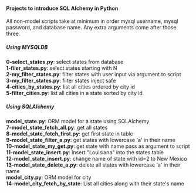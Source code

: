 #### Projects to introduce SQL Alchemy in Python

All non-model scripts take at minimum in order mysql username, mysql password, and database name. Any extra arguments come after those three.  

##### Using MYSQLDB
**0-select_states.py**: select states from database  
**1-filer_states.py**: select states starting with N  
**2-my_filter_states.py**: filter states with user input via argument to script  
**3-my_filter_states.py**: filter states inject safe  
**4-cities_by_states.py**: list all cities ordered by city id  
**5-filter_cities.py**: list all cities in a state sorted by city id  

##### Using SQLAlchemy
**model_state.py**: ORM model for a state using SQLAlchemy  
**7-model_state_fetch_all.py**: get all states  
**8-model_state_fetch_first.py**: get first state in table  
**9-model_state_filter_a.py**: get states with lowercase 'a' in their name  
**10-model_state_my_get.py**: get state with name pass as argument to script  
**11-model_state_insert.py**: insert "Louisiana" into the states table  
**12-model_state_insert.py**: change name of state with id=2 to New Mexico  
**13-model_state_delete_a.py**: delete all states with lowercase 'a' in their name  
**model_city.py**: ORM model for city  
**14-model_city_fetch_by_state**: List all cities along with their state's name  
